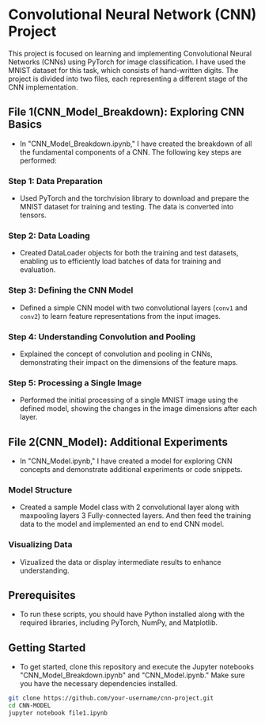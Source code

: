 # Convolutional Neural Network (CNN) Project

This project is focused on learning and implementing Convolutional Neural Networks (CNNs) using PyTorch for image classification. I have used the MNIST dataset for this task, which consists of hand-written digits. The project is divided into two files, each representing a different stage of the CNN implementation.

## File 1(CNN_Model_Breakdown): Exploring CNN Basics

- In "CNN_Model_Breakdown.ipynb," I have created the breakdown of all the fundamental components of a CNN. The following key steps are performed:

### Step 1: Data Preparation

- Used PyTorch and the torchvision library to download and prepare the MNIST dataset for training and testing. The data is converted into tensors.

### Step 2: Data Loading

- Created DataLoader objects for both the training and test datasets, enabling us to efficiently load batches of data for training and evaluation.

### Step 3: Defining the CNN Model

- Defined a simple CNN model with two convolutional layers (`conv1` and `conv2`) to learn feature representations from the input images.

### Step 4: Understanding Convolution and Pooling

- Explained the concept of convolution and pooling in CNNs, demonstrating their impact on the dimensions of the feature maps.

### Step 5: Processing a Single Image

- Performed the initial processing of a single MNIST image using the defined model, showing the changes in the image dimensions after each layer.

## File 2(CNN_Model): Additional Experiments

- In "CNN_Model.ipynb," I have created a model for exploring CNN concepts and demonstrate additional experiments or code snippets.

### Model Structure

- Created a sample Model class with 2 convolutional layer along with maxpooling layers 3 Fully-connected layers. And then feed the training data to the model and implemented an end to end CNN model.

### Visualizing Data

- Vizualized the data or display intermediate results to enhance understanding.

## Prerequisites

- To run these scripts, you should have Python installed along with the required libraries, including PyTorch, NumPy, and Matplotlib.

## Getting Started

- To get started, clone this repository and execute the Jupyter notebooks "CNN_Model_Breakdown.ipynb" and "CNN_Model.ipynb." Make sure you have the necessary dependencies installed.

```bash
git clone https://github.com/your-username/cnn-project.git
cd CNN-MODEL
jupyter notebook file1.ipynb
```